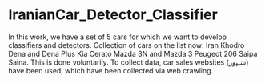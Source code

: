 # IranianCar_Detector_Classifier
In this work, we have a set of 5 cars for which we want to develop classifiers and detectors. Collection of cars on the list now: Iran Khodro Dena and Dena Plus Kia Cerato Mazda 3N and Mazda 3 Peugeot 206 Saipa Saina. This is done voluntarily. To collect data, car sales websites (شیپور) have been used, which have been collected via web crawling.
